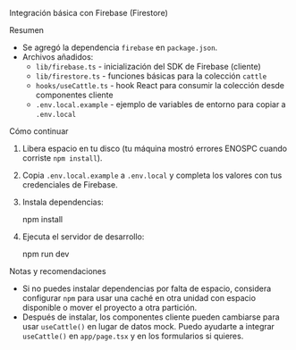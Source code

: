 Integración básica con Firebase (Firestore)

Resumen

- Se agregó la dependencia `firebase` en `package.json`.
- Archivos añadidos:
  - `lib/firebase.ts` - inicialización del SDK de Firebase (cliente)
  - `lib/firestore.ts` - funciones básicas para la colección `cattle`
  - `hooks/useCattle.ts` - hook React para consumir la colección desde componentes cliente
  - `.env.local.example` - ejemplo de variables de entorno para copiar a `.env.local`

Cómo continuar

1) Libera espacio en tu disco (tu máquina mostró errores ENOSPC cuando corriste `npm install`).
2) Copia `.env.local.example` a `.env.local` y completa los valores con tus credenciales de Firebase.
3) Instala dependencias:

   npm install

4) Ejecuta el servidor de desarrollo:

   npm run dev

Notas y recomendaciones

- Si no puedes instalar dependencias por falta de espacio, considera configurar `npm` para usar una caché en otra unidad con espacio disponible o mover el proyecto a otra partición.
- Después de instalar, los componentes cliente pueden cambiarse para usar `useCattle()` en lugar de datos mock. Puedo ayudarte a integrar `useCattle()` en `app/page.tsx` y en los formularios si quieres.
